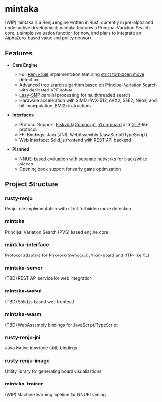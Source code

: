 # mintaka
(WIP) mintaka is a Renju engine written in Rust, currently in pre-alpha and under active development;
mintaka features a Principal Variation Search core, a simple evaluation function for now, 
and plans to integrate an AlphaZero-based value and policy network.

## Features

- **Core Engine**
  - Full [Renju-rule](https://www.renju.net/rules/) implementation featuring [strict forbidden move](./documents/renju.md) detection.
  - Advanced tree search algorithm based on [Principal Variation Search](https://en.wikipedia.org/wiki/Principal_variation_search) with dedicated VCF solver
  - [Lazy-SMP](https://en.wikipedia.org/wiki/Lazy_SMP) parallel processing for multithreaded search
  - Hardware acceleration with SIMD (AVX-512, AVX2, SSE2, Neon) and bit-manipulation (BMI2) instructions

- **Interfaces**
  - Protocol Support: [Piskvork(Gomocup)](https://plastovicka.github.io/protocl2en.htm), [Yixin-board](https://github.com/accreator/Yixin-Board) and [GTP](https://www.gnu.org/software/gnugo/gnugo_19.html)-like protocol.
  - FFI Bindings: Java (JNI), WebAssembly (JavaScript/TypeScript)
  - Web Interface: Solid.js frontend with REST API backend

- **Planned**
  - [NNUE](https://en.wikipedia.org/wiki/Efficiently_updatable_neural_network)-based evaluation with separate networks for black/white pieces
  - Opening book support for early game optimization

## Project Structure

### rusty-renju
Renju rule implementation with strict forbidden move detection

### mintaka
Principal Variation Search (PVS) based engine core

### mintaka-interface
Protocol adapters for [Piskvork(Gomocup)](https://plastovicka.github.io/protocl2en.htm), [Yixin-board](https://github.com/accreator/Yixin-Board) and [GTP](https://www.gnu.org/software/gnugo/gnugo_19.html)-like CLI

### mintaka-server
(TBD) REST API service for web integration

### mintaka-webui
(TBD) Solid.js based web frontend

### mintaka-wasm
(TBD) WebAssembly bindings for JavaScript/TypeScript

### rusty-renju-jni
Java Native Interface (JNI) bindings

### rusty-renju-image
Utility library for generating board visualizations

### mintaka-trainer
(WIP) Machine learning pipeline for NNUE training
